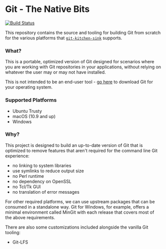 # Git - The Native Bits

[![Build Status](https://travis-ci.com/desktop/git-native-bits.svg?token=vdtkHSqgzNMgfyZkfVbP&branch=master)](https://travis-ci.com/desktop/git-native-bits)

This repository contains the source and tooling for building Git from scratch
for the various platforms that [`git-kitchen-sink`](https://github.com/desktop/git-kitchen-sink)
supports.

### What?

This is a portable, optimized version of Git designed for scenarios where you are
working with Git repositories in your applications, without relying on whatever
the user may or may not have installed.

This is not intended to be an end-user tool - [go here](https://git-scm.com/) to
download Git for your operating system.

### Supported Platforms

 - Ubuntu Trusty
 - macOS (10.9 and up)
 - Windows

### Why?

This project is designed to build an up-to-date version of Git that is
optimized to remove features that aren't required for the command line Git
experience:

 - no linking to system libraries
 - use symlinks to reduce output size
 - no Perl runtime
 - no dependency on OpenSSL
 - no Tcl/Tk GUI
 - no translation of error messages

For other required platforms, we can use upstream packages that can be consumed
in a standalone way. Git for Windows, for example, offers a minimal environment
called MinGit with each release that covers most of the above requirements.

There are also some customizations included alongside the vanilla Git tooling:

 - Git-LFS
